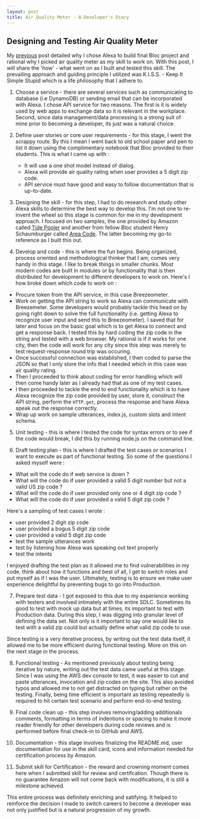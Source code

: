 ```yaml
---
layout: post
title: Air Quality Meter - A Developer's Diary
---
```


## Designing and Testing Air Quality Meter ##

My [previous](http://hcamdclk8.github.io/capstone/) post detailed why I chose Alexa to build final Bloc project and rational why I picked air quality meter as my skill to work on. With this post, I will share the 'how' - what went on as I built and tested this skill. The prevailing approach and guiding principle I utilized was K.I.S.S. - Keep It Simple Stupid which is a life philosophy that I adhere to.

1. Choose a service - there are several services such as communicating to database (i.e DynamoDB) or sending email that can be incorporated with Alexa. I chose API service for two reasons. The first is it is widely used by web apps to exchange data so it is relevant in the workplace. Second, since data management/data processing is a strong suit of mine prior to becoming a developer, its just was a natural choice.

2. Define user stories or core user requirements - for this stage, I went the scrappy route. By this I mean I went back to old school paper and pen to list it down using the complimentary notebook that Bloc provided to their students. This is what I came up with :

      - It will use a one shot model instead of dialog.
      - Alexa will provide air quality rating when user provides a 5 digit zip code. 
      - API service must have good and easy to follow documentation that is up-to-date.

3. Designing the skill - for this step, I had to do research and study other Alexa skills to determine the best way to develop this. I'm not one to re-invent the wheel so this stage is common for me in my development approach. I focused on two samples, the one provided by Amazon called [Tide Pooler](https://github.com/amzn/alexa-skills-kit-js/tree/master/samples/tidePooler) and another from fellow Bloc student Henry Schaumburger called [Area Code](https://github.com/per4mnce/area-code.git). The latter becoming my go-to reference as I built this out.

4. Develop and code - this is where the fun begins. Being organized, process oriented and methodological thinker that I am; comes very handy in this stage. I like to break things in smaller chunks. Most modern codes are built in modules or by functionality that is then distributed for development to different developers to work on. Here's I how broke down which code to work on :

 - Procure token from the API service, in this case Breezeometer.
 - Work on getting the API string to work so Alexa can communicate with Breezemeter. Some developers would probably tackle this head on by going right down to solve the full functionality (i.e. getting Alexa to recognize user input and send this to Breezeometer). I saved that for later and focus on the basic goal which is to get Alexa to connect and get a response back. I tested this by hard coding the zip code in the string and tested with a web browser. My rational is if it works for one city, then the code will work for any city since this step was merely to test request-response round trip was occuring.
 - Once successful connection was established, I then coded to parse the JSON so that I only store the info that I needed which in this case was air quality rating.
 - Then I proceeded to think about coding for error handling which will then come handy later as I already had that as one of my test cases.
 - I then proceeded to tackle the end to end functionality which is to have Alexa recognize the zip code provided by user, store it, construct the API string, perform the `HTTP.get`, process the response and have Alexa speak out the response correctly.
 - Wrap up work on sample utterances, index.js, custom slots and intent schema.

5. Unit testing - this is where I tested the code for syntax errors or to see if the code would break, I did this by running node.js on the command line.
  
6. Draft testing plan - this is where I drafted the test cases or scenarios I want to execute as part of functional testing. So some of the questions I asked myself were :

- What will the code do if web service is down ?
- What will the code do if user provided a valid 5 digit number but not a valid US zip code ?
- What will the code do if user provided only one or 4 digit zip code ?
- What will the code do if user provided a valid 5 digit zip code ?

Here's a sampling of test cases I wrote :

- user provided 2 digit zip code
- user provided a bogus 5 digit zip code
- user provided a valid 5 digit zip code
- test the sample utterances work
- test by listening how Alexa was speaking out text properly
- test the intents

 I enjoyed drafting the test plan as it allowed me to find vulnerabilities in my code, think about how it functions and best  of all, I get to switch roles and put myself as if I was the user. Ultimately, testing is to ensure we make user experience  delightful by preventing bugs to go into Production.

7. Prepare test data - I got exposed to this due to my experience working with testers and involved intimately with the entire SDLC. Sometimes its good to test with mock up data but at times, its important to test with Production data. During this step, I was digging into granular level of defining the data set. Not only is it important to say one would like to test with a valid zip could but actually define what valid zip code to use. 

  Since testing is a very iterative process, by writing out the test data itself, it allowed me to be more efficient during functional testing. More on this on the next stage in the process.

8. Functional testing - As mentioned previously about testing being iterative by nature, writing out the test data came useful at this stage. Since I was using the AWS dev console to test, it was easier to cut and paste utterances, invocation and zip codes on the site. This also avoided typos and allowed me to not get distracted on typing but rather on the testing. Finally, being time efficient is important as testing repeatedly is required to hit certain test scenario and perform end-to-end testing.

9. Final code clean up - this step involves removing/adding additionals comments, formatting in terms of indentions or spacing to make it more reader friendly for other developers during code reviews and is performed before final check-in to GitHub and AWS.

10. Documentation - this stage involves finalizing the README.md, user documentation for use in the skill card, icons and information needed for certification process by Amazon.

11. Submit skill for Certification - the reward and crowning moment comes here when I submitted skill for review and certifcation. Though there is no guarantee Amazon will not come back with modifications, it is still a milestone achieved.

This entire process was definitely enriching and satifying. It helped to reinforce the decision I made to switch careers to become a developer was not only justified but is a natural progression of my growth.

